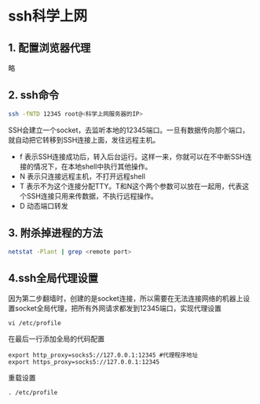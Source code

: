 # ssh科学上网

## 1. 配置浏览器代理

略

## 2. ssh命令

```sh
ssh -fNTD 12345 root@<科学上网服务器的IP>
```

SSH会建立一个socket，去监听本地的12345端口。一旦有数据传向那个端口，就自动把它转移到SSH连接上面，发往远程主机。

- f 表示SSH连接成功后，转入后台运行。这样一来，你就可以在不中断SSH连接的情况下，在本地shell中执行其他操作。
- N 表示只连接远程主机，不打开远程shell
- T 表示不为这个连接分配TTY。T和N这个两个参数可以放在一起用，代表这个SSH连接只用来传数据，不执行远程操作。
- D 动态端口转发

## 3. 附杀掉进程的方法

```sh
netstat -Plant | grep <remote port>
```

## 4.ssh全局代理设置

因为第二步翻墙时，创建的是socket连接，所以需要在无法连接网络的机器上设置socket全局代理，把所有外网请求都发到12345端口，实现代理设置

```ssh
vi /etc/profile
```

在最后一行添加全局的代码配置

```
export http_proxy=socks5://127.0.0.1:12345 #代理程序地址
export https_proxy=socks5://127.0.0.1:12345
```

重载设置

```
. /etc/profile
```
